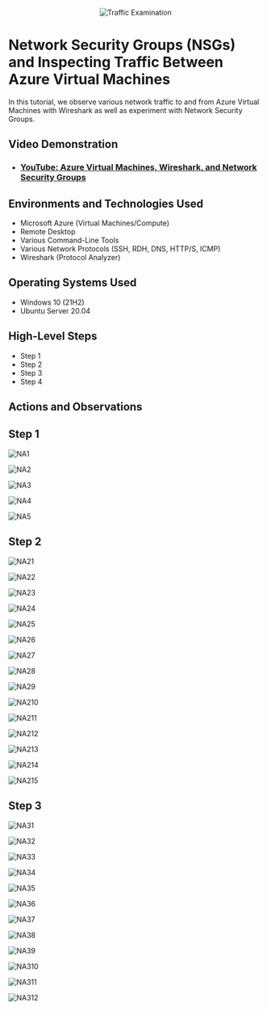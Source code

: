 <p align="center">
<img src="https://i.imgur.com/Ua7udoS.png" alt="Traffic Examination"/>
</p>

<h1>Network Security Groups (NSGs) and Inspecting Traffic Between Azure Virtual Machines</h1>
In this tutorial, we observe various network traffic to and from Azure Virtual Machines with Wireshark as well as experiment with Network Security Groups. <br />


<h2>Video Demonstration</h2>

- ### [YouTube: Azure Virtual Machines, Wireshark, and Network Security Groups](https://www.youtube.com)

<h2>Environments and Technologies Used</h2>

- Microsoft Azure (Virtual Machines/Compute)
- Remote Desktop
- Various Command-Line Tools
- Various Network Protocols (SSH, RDH, DNS, HTTP/S, ICMP)
- Wireshark (Protocol Analyzer)

<h2>Operating Systems Used </h2>

- Windows 10 (21H2)
- Ubuntu Server 20.04

<h2>High-Level Steps</h2>

- Step 1
- Step 2
- Step 3
- Step 4

<h2>Actions and Observations</h2>



<h2>Step 1</h2>


![NA1](https://github.com/user-attachments/assets/054dcc26-30ac-4e03-8c1d-bc44efc1077e)


![NA2](https://github.com/user-attachments/assets/bb8ba21a-ec4f-4992-9a0f-00210ce9d14c)

![NA3](https://github.com/user-attachments/assets/ccb68b81-5f04-41ab-80b8-0aa98204d135)


![NA4](https://github.com/user-attachments/assets/a071ea63-9561-4ee1-b280-6266d54fc15b)

![NA5](https://github.com/user-attachments/assets/261f52d8-e52e-40a9-baea-c333bc2a83df)



<h2>Step 2</h2>

![NA21](https://github.com/user-attachments/assets/d3fbaab5-0ed9-476c-9dfc-40a53944b418)


![NA22](https://github.com/user-attachments/assets/3ede18d5-716a-4d4e-83ae-6484e19d5701)


![NA23](https://github.com/user-attachments/assets/408d8ea2-1918-4ce3-9e05-1966d5e00be3)


![NA24](https://github.com/user-attachments/assets/f97c5d7b-8e39-4227-a146-64467d84ba8d)


![NA25](https://github.com/user-attachments/assets/f6345831-2f35-47b6-bd98-304450312ea0)

![NA26](https://github.com/user-attachments/assets/7e0c9ff4-effc-4c9d-8d9e-2a782bd1721a)

![NA27](https://github.com/user-attachments/assets/407cfb87-71c5-4aa1-bb8b-4f12ed19189b)

![NA28](https://github.com/user-attachments/assets/0b91ffce-dafd-4ddf-ba1e-bf93a5b7e504)


![NA29](https://github.com/user-attachments/assets/119cf034-6d76-422a-8e83-0bc54628f47b)


![NA210](https://github.com/user-attachments/assets/19d15bf6-f616-4978-9815-7b3cb347b02c)


![NA211](https://github.com/user-attachments/assets/3b1ae49b-88bc-4a96-890f-6e6e8c05bcdd)


![NA212](https://github.com/user-attachments/assets/d2e4293c-e0b5-48a9-b492-5caebb40f5f7)

![NA213](https://github.com/user-attachments/assets/636eb37d-3324-487c-9e2a-ef584755fb8f)


![NA214](https://github.com/user-attachments/assets/a50b3dfb-b9b1-415c-bfb3-7e1be86b3513)

![NA215](https://github.com/user-attachments/assets/0a9da769-1e59-4fff-b137-0483f41633d5)


<h2>Step 3</h2>

![NA31](https://github.com/user-attachments/assets/d7bb5fe5-83d0-4dda-9f6f-583aa4820287)

![NA32](https://github.com/user-attachments/assets/366529a8-b0b7-4589-bb4e-0121046457fa)


![NA33](https://github.com/user-attachments/assets/afb0d313-d5a8-4c91-ab33-1ccd28f10839)

![NA34](https://github.com/user-attachments/assets/796a312a-1569-49a9-a686-615eefadaadc)


![NA35](https://github.com/user-attachments/assets/daa66e2d-118f-4ccc-b227-ba1fdb60d4bf)

![NA36](https://github.com/user-attachments/assets/ae072c22-96cf-43ef-a18b-74d32a598721)

![NA37](https://github.com/user-attachments/assets/4e06e7a7-dae1-4144-b8ae-d7bb4e3fc1f8)

![NA38](https://github.com/user-attachments/assets/a36990c5-bd0c-4aa1-94fc-3ebda121c80f)

![NA39](https://github.com/user-attachments/assets/fc183e02-4451-43fc-a1d6-93dde1090093)

![NA310](https://github.com/user-attachments/assets/f52755d1-deab-469e-b8d0-d2a22bfec858)

![NA311](https://github.com/user-attachments/assets/1e51b2bc-5550-4227-9812-30edc33e06f1)

![NA312](https://github.com/user-attachments/assets/59c835ef-9b1a-4966-92a9-d6b82c2c075a)




</p>
<br />
